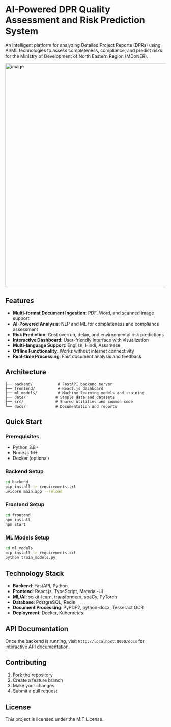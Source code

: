 # AI-Powered DPR Quality Assessment and Risk Prediction System

An intelligent platform for analyzing Detailed Project Reports (DPRs) using AI/ML technologies to assess completeness, compliance, and predict risks for the Ministry of Development of North Eastern Region (MDoNER).

<img width="1122" height="704" alt="image" src="https://github.com/user-attachments/assets/cd4eb876-084f-41ba-91ea-7250029299b5" />


## Features

- **Multi-format Document Ingestion**: PDF, Word, and scanned image support
- **AI-Powered Analysis**: NLP and ML for completeness and compliance assessment
- **Risk Prediction**: Cost overrun, delay, and environmental risk predictions
- **Interactive Dashboard**: User-friendly interface with visualization
- **Multi-language Support**: English, Hindi, Assamese
- **Offline Functionality**: Works without internet connectivity
- **Real-time Processing**: Fast document analysis and feedback

## Architecture

```
├── backend/           # FastAPI backend server
├── frontend/          # React.js dashboard
├── ml_models/         # Machine learning models and training
├── data/             # Sample data and datasets
├── src/              # Shared utilities and common code
└── docs/             # Documentation and reports
```

## Quick Start

### Prerequisites
- Python 3.8+
- Node.js 16+
- Docker (optional)

### Backend Setup
```bash
cd backend
pip install -r requirements.txt
uvicorn main:app --reload
```

### Frontend Setup
```bash
cd frontend
npm install
npm start
```

### ML Models Setup
```bash
cd ml_models
pip install -r requirements.txt
python train_models.py
```

## Technology Stack

- **Backend**: FastAPI, Python
- **Frontend**: React.js, TypeScript, Material-UI
- **ML/AI**: scikit-learn, transformers, spaCy, PyTorch
- **Database**: PostgreSQL, Redis
- **Document Processing**: PyPDF2, python-docx, Tesseract OCR
- **Deployment**: Docker, Kubernetes

## API Documentation

Once the backend is running, visit `http://localhost:8000/docs` for interactive API documentation.

## Contributing

1. Fork the repository
2. Create a feature branch
3. Make your changes
4. Submit a pull request

## License

This project is licensed under the MIT License.
